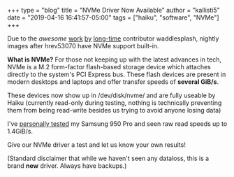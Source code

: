 +++
type = "blog"
title = "NVMe Driver Now Available"
author = "kallisti5"
date = "2019-04-16 16:41:57-05:00"
tags = ["haiku", "software", "NVMe"]
+++

Due to the *awesome* [work](https://git.haiku-os.org/haiku/tag/?h=hrev53068) [by](https://git.haiku-os.org/haiku/tag/?h=hrev53069) [long-time](https://git.haiku-os.org/haiku/tag/?h=hrev53070) contributor waddlesplash, nightly images after hrev53070 have NVMe support built-in.

**What is NVMe?**
For those not keeping up with the latest advances in tech, NVMe is a M.2 form-factor flash-based storage device which attaches
directly to the system's PCI Express bus. These flash devices are present in modern desktops and laptops and offer transfer
speeds of **several GiB/s**.

These devices now show up in /dev/disk/nvme/ and are fully useable by Haiku (currently read-only during testing, nothing is
technically preventing them from being read-write besides us trying to avoid anyone losing data)

I've [personally tested](https://twitter.com/kallisti5/status/1117974903154565120) my Samsung 950 Pro and seen raw read speeds up to 1.4GiB/s.

Give our NVMe driver a test and let us know your own results!

(Standard disclaimer that while we haven't seen any dataloss, this is a brand **new** driver. Always have backups.)
